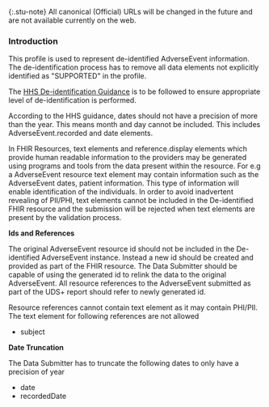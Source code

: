 {:.stu-note}
All canonical (Official) URLs will be changed in the future and are not available currently on the web.

### Introduction

This profile is used to represent de-identified AdverseEvent information. The de-identification process has to remove all data elements not explicitly identified as "SUPPORTED" in the profile. 

The [HHS De-identification Guidance](https://www.hhs.gov/sites/default/files/ocr/privacy/hipaa/understanding/coveredentities/De-identification/hhs_deid_guidance.pdf) is to be followed to ensure appropriate level of de-identification is performed.

According to the HHS guidance, dates should not have a precision of more than the year. This means month and day cannot be included. This includes AdverseEvent.recorded and date elements.

In FHIR Resources, text elements and reference.display elements which provide human readable information to the providers may be generated using programs and tools from the data present within the resource. For e.g a AdverseEvent resource text element may contain information such as the AdverseEvent dates, patient information. This type of information will enable identification of the individuals. In order to avoid inadvertent revealing of PII/PHI, text elements cannot be included in the De-identified FHIR resource and the submission will be rejected when text elements are present by the validation process.  

**Ids and References**

The original AdverseEvent resource id should not be included in the De-identified AdverseEvent instance. Instead a new id should be created and provided as part of the FHIR resource. The Data Submitter should be capable of using the generated id to relink the data to the original AdverseEvent. All resource references to the AdverseEvent submitted as part of the UDS+ report should refer to newly generated id.

Resource references cannot contain text element as it may contain PHI/PII. The text element for following references are not allowed

* subject


**Date Truncation** 

The Data Submitter has to truncate the following dates to only have a precision of year

* date
* recordedDate 


